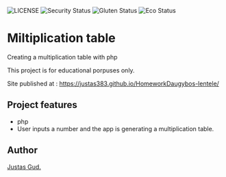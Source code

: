 ![LICENSE](https://img.shields.io/badge/license-MIT-blue.svg?style=flat-square)
![Security Status](https://img.shields.io/security-headers?label=Security&url=https%3A%2F%2Fgithub.com&style=flat-square)
![Gluten Status](https://img.shields.io/badge/Gluten-Free-green.svg)
![Eco Status](https://img.shields.io/badge/ECO-Friendly-green.svg)

# Miltiplication table
Creating a multiplication table with php


This project is for educational porpuses only.

Site published at : https://justas383.github.io/HomeworkDaugybos-lentele/


## Project features

-   php
-   User inputs a number and the app is generating a multiplication table.


## Author

[Justas Gud.](https://github.com/Justas383)